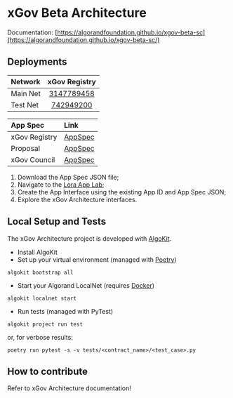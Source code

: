 # xGov Beta Architecture

Documentation: [https://algorandfoundation.github.io/xgov-beta-sc](https://algorandfoundation.github.io/xgov-beta-sc/)

## Deployments

| Network  |                            xGov Registry                             |
|:---------|:--------------------------------------------------------------------:|
| Main Net | [3147789458](https://lora.algokit.io/mainnet/application/3147789458) |
| Test Net |  [742949200](https://lora.algokit.io/testnet/application/742949200)  |

| App Spec      | Link                                                                                                                                    |
|:--------------|:----------------------------------------------------------------------------------------------------------------------------------------|
| xGov Registry | [AppSpec](https://github.com/algorandfoundation/xgov-beta-sc/blob/main/smart_contracts/artifacts/xgov_registry/XGovRegistry.arc56.json) |
| Proposal      | [AppSpec](https://github.com/algorandfoundation/xgov-beta-sc/blob/main/smart_contracts/artifacts/proposal/Proposal.arc56.json)          |
| xGov Council  | [AppSpec](https://github.com/algorandfoundation/xgov-beta-sc/blob/main/smart_contracts/artifacts/proposal/Council.arc56.json)           |

1. Download the App Spec JSON file;
1. Navigate to the [Lora App Lab](https://lora.algokit.io/testnet/app-lab);
1. Create the App Interface using the existing App ID and App Spec JSON;
1. Explore the xGov Architecture interfaces.

## Local Setup and Tests

The xGov Architecture project is developed with [AlgoKit](https://algorand.co/algokit).

- Install AlgoKit
- Set up your virtual environment (managed with [Poetry](https://python-poetry.org/))

```shell
algokit bootstrap all
```

- Start your Algorand LocalNet (requires [Docker](https://www.docker.com/get-started/))

```shell
algokit localnet start
```

- Run tests (managed with PyTest)

```shell
algokit project run test
```

or, for verbose results:

```shell
poetry run pytest -s -v tests/<contract_name>/<test_case>.py
```

## How to contribute

Refer to xGov Architecture documentation!
